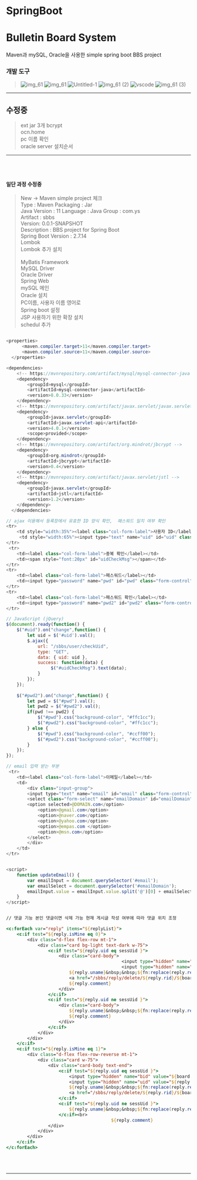 # SpringBoot

<h1>Bulletin Board System</h1>

<p>
Maven과 mySQL, Oracle을 사용한 simple spring boot BBS project
</p>

<h3>개발 도구</h3>

>  ![img_61](https://github.com/Mayhem-XD/Java/assets/116787370/80653f1d-6745-40e3-8af4-fc82d7d81518) ![img_61](https://github.com/Mayhem-XD/PyCo/assets/116787370/315f7972-a2df-4f8d-aeba-b889b50d0c5d) ![Untitled-1](https://github.com/Mayhem-XD/Java/assets/116787370/076d94a4-563d-4b9e-ac52-0509d22077e6)
> ![img_61 (2)](https://github.com/Mayhem-XD/Java/assets/116787370/8406f594-fb71-4cdc-80fd-ff72268cfcab)     ![vscode](https://github.com/Mayhem-XD/Java/assets/116787370/fbda9bcc-d200-448d-bca2-d1e142d45fcd)    ![img_61 (3)](https://github.com/Mayhem-XD/Java/assets/116787370/13a06fa8-7827-4a1c-a19f-7b23c25f4a4f)
> 
<hr>
<h2>수정중</h2>

> ext jar 3개
> bcrypt<br>
> ocn.home<br>
> pc 이름 확인<br>
> oracle server 설치순서
<hr>
<br><br>

<h4>일단 과정 수정중</h4>

> New -> Maven simple project 체크 <br>
> Type : Maven	Packaging  : Jar <br>
> Java Version : 11   Language : Java
> Group : com.ys <br>
> Artifact : sbbs <br>
> Version: 0.0.1-SNAPSHOT <br>
> Description : BBS project for Spring Boot <br>
> Spring Boot Version : 2.7.14 <br>
> Lombok <br>
> Lombok 추가 설치 <br>  
> MyBatis Framework <br>
> MySQL Driver <br>
> Oracle Driver <br>
> Spring Web <br>
> mySQL 메인 <br>
> Oracle 설치 <br>
> PC이름, 사용자 이름 영어로 <br>
> Spring boot 설정 <br>
> JSP 사용하기 위한 확장 설치<br>
> schedul 추가

~~~ java

<properties>
	  <maven.compiler.target>11</maven.compiler.target>
	  <maven.compiler.source>11</maven.compiler.source>
  </properties>

<dependencies>
	<!-- https://mvnrepository.com/artifact/mysql/mysql-connector-java -->
	<dependency>
	    <groupId>mysql</groupId>
	    <artifactId>mysql-connector-java</artifactId>
	    <version>8.0.33</version>
	</dependency>
	<!-- https://mvnrepository.com/artifact/javax.servlet/javax.servlet-api -->
	<dependency>
	    <groupId>javax.servlet</groupId>
	    <artifactId>javax.servlet-api</artifactId>
	    <version>4.0.1</version>
	    <scope>provided</scope>
	</dependency>
	<!-- https://mvnrepository.com/artifact/org.mindrot/jbcrypt -->
	<dependency>
	    <groupId>org.mindrot</groupId>
	    <artifactId>jbcrypt</artifactId>
	    <version>0.4</version>
	</dependency>
	<!-- https://mvnrepository.com/artifact/javax.servlet/jstl -->
	<dependency>
	    <groupId>javax.servlet</groupId>
	    <artifactId>jstl</artifactId>
	    <version>1.2</version>
	</dependency>
  </dependencies>

~~~

~~~ java
// ajax 이용해서 등록창에서 유효한 ID 양식 확인,  패스워드 일치 여부 확인
<tr>
	<td style="width:35%"><label class="col-form-label">사용자 ID</label></td>
	 <td style="width:65%"><input type="text" name="uid" id="uid" class="form-control" placeholder="3글자 이상 입력하세요"></td>
</tr>
 <tr>                    
	<td><label class="col-form-label">중복 확인</label></td>	                		
	<td><span style="font:20px" id="uidCheckMsg"></span></td>
</tr>
<tr>
	<td><label class="col-form-label">패스워드</label></td>
	<td><input type="password" name="pwd" id="pwd" class="form-control"></td>
</tr>
<tr>
	<td><label class="col-form-label">패스워드 확인</label></td>
	<td><input type="password" name="pwd2" id="pwd2" class="form-control"></td>
</tr>

~~~

~~~ js
// JavaScript (jQuery)
$(document).ready(function() {
    $("#uid").on("change",function() {
        let uid = $('#uid').val();
        $.ajax({
            url: "/sbbs/user/checkUid",
            type: "GET",
            data: { uid: uid },
            success: function(data) {
                 $("#uidCheckMsg").text(data);
            }
        });
    });
    
    $("#pwd2").on("change",function() {
        let pwd = $("#pwd").val();
        let pwd2 = $("#pwd2").val();
        if(pwd !== pwd2) {
            $("#pwd").css("background-color", "#ffc1cc");
            $("#pwd2").css("background-color", "#ffc1cc");
        } else {
            $("#pwd").css("background-color", "#ccff00");
            $("#pwd2").css("background-color", "#ccff00");
        }
    });   
});

~~~

~~~ java
// email 입력 받는 부분
 <tr>
	<td><label class="col-form-label">이메일</label></td>
	<td>
		<div class="input-group">
		<input type="text" name="email" id="email" class="form-control">
		<select class="form-select" name="emailDomain" id="emailDomain" onchange="updateEmail()">
		<option selected>@DOMAIN.com</option>
			<option>@gmail.com</option>
			<option>@naver.com</option>
			<option>@yahoo.com</option>
			<option>@empas.com </option>
			<option>@msn.com</option>
		</select>
		</div>
	</td>
</tr>

~~~

~~~ js

<script>
	function updateEmail() {
        var emailInput = document.querySelector('#email');
        var emailSelect = document.querySelector('#emailDomain');
        emailInput.value = emailInput.value.split('@')[0] + emailSelect.value;
    }
</script>

~~~

~~~ jsp

// 댓글 기능 본인 댓글이면 삭제 가능 현재 게시글 작성 여부에 따라 댓글 위치 조정

<c:forEach var="reply" items="${replyList}">
	<c:if test="${reply.isMine eq 0}">
		<div class="d-flex flex-row mt-1">
			<div class="card bg-light text-dark w-75">
				<c:if test="${reply.uid eq sessUid }">
					<div class="card-body">
	                                        <input type="hidden" name="bid" value="${board.bid}">
	                                        <input type="hidden" name="uid" value="${reply.rid}">
						${reply.uname}&nbsp;&nbsp;${fn:replace(reply.regTime, 'T', ' ')}
						<a href="/sbbs/reply/delete/${reply.rid}/${board.bid}"><i class="fa-solid fa-trash"></i></a><br>
						${reply.comment}
					</div>
				</c:if>
				<c:if test="${reply.uid ne sessUid }">
					<div class="card-body">
						${reply.uname}&nbsp;&nbsp;${fn:replace(reply.regTime, 'T', ' ')}<br>
						${reply.comment}
					</div>
				</c:if>
			</div>
		</div>
	</c:if>
	<c:if test="${reply.isMine eq 1}">
		<div class="d-flex flex-row-reverse mt-1">
			<div class="card w-75">
				<div class="card-body text-end">
					<c:if test="${reply.uid eq sessUid }">		
						<input type="hidden" name="bid" value="${board.bid}">
						<input type="hidden" name="uid" value="${reply.rid}">
						${reply.uname}&nbsp;&nbsp;${fn:replace(reply.regTime, 'T', ' ')}
						<a href="/sbbs/reply/delete/${reply.rid}/${board.bid}"><i class="fa-solid fa-trash"></i></a>
					</c:if>
					<c:if test="${reply.uid ne sessUid }">
						${reply.uname}&nbsp;&nbsp;${fn:replace(reply.regTime, 'T', ' ')}
					</c:if><br>
	                                    ${reply.comment}
				</div>
			</div>
		</div>
	</c:if>
</c:forEach>


~~~

<br><br>



<hr>




